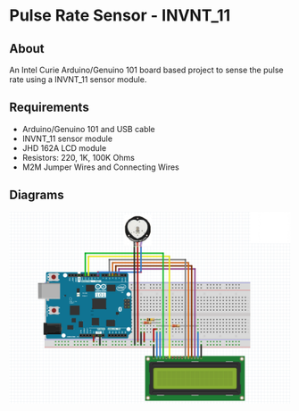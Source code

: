 # Pulse Rate Sensor - INVNT_11

## About

An Intel Curie Arduino/Genuino 101 board based project to sense the pulse rate using a INVNT_11 sensor module.

## Requirements

* Arduino/Genuino 101 and USB cable
* INVNT_11 sensor module
* JHD 162A LCD module
* Resistors: 220, 1K, 100K Ohms
* M2M Jumper Wires and Connecting Wires

## Diagrams

![INVNT_11 Interfacing with Arduino 101](https://raw.githubusercontent.com/Sampreet/iot-projects/master/Arduino_Genuino_101/PulseRateSensor-INVNT_11/Diagrams/Arduino101_INVNT_11_JHD162A.PNG "INVNT_11 Interfacing")



